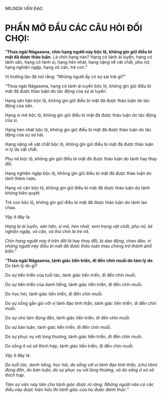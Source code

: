 MILINDA VẤN ĐẠO

# PHẦN MỞ ĐẦU CÁC CÂU HỎI ĐỐI CHỌI:

“**Thưa ngài Nāgasena, chín hạng người này bộc lộ, không gìn giữ điều bí mật đã được thảo luận**. Là chín hạng nào? Hạng có tánh ái luyến, hạng có tánh sân, hạng có tánh si, hạng hèn nhát, hạng nặng về vật chất, phụ nữ, hạng nghiện ngập, hạng vô căn, trẻ con.”

Vị trưởng lão đã nói rằng: “Những người ấy có sự sai trái gì?”

“Thưa ngài Nāgasena, hạng có tánh ái luyến bộc lộ, không gìn giữ điều bí mật đã được thảo luận do tác động của sự ái luyến.

Hạng sân hận bộc lộ, không gìn giữ điều bí mật đã được thảo luận do tác động của sân.

Hạng si mê bộc lộ, không gìn giữ điều bí mật đã được thảo luận do tác động của si.

Hạng hèn nhát bộc lộ, không gìn giữ điều bí mật đã được thảo luận do tác động của sự sợ hãi.

Hạng nặng về vật chất bộc lộ, không gìn giữ điều bí mật đã được thảo luận vì lý do vật chất.

Phụ nữ bộc lộ, không gìn giữ điều bí mật đã được thảo luận do tánh hay thay đổi.

Hạng nghiện ngập bộc lộ, không gìn giữ điều bí mật đã được thảo luận do tánh thèm rượu.

Hạng vô căn bộc lộ, không gìn giữ điều bí mật đã được thảo luận do tánh không kiên quyết.

Trẻ con bộc lộ, không gìn giữ điều bí mật đã được thảo luận do tánh lao chao.

Vậy ở đây là:

_Hạng bị ái luyến, sân hận, si mê, hèn nhát, xem trọng vật chất, phụ nữ, kẻ nghiện ngập, vô căn, và thứ chín là trẻ nít_.

_Chín hạng người này ở trên đời là hay thay đổi, bị dao động, chao đảo, vì những người này điều bí mật đã được thảo luận mau chóng trở thành phổ biến_.”

“**Thưa ngài Nāgasena, tánh giác tiến triển, đi đến chín muồi do tám lý do**. Do tám lý do gì?

Do sự tiến triển của tuổi tác, tánh giác tiến triển, đi đến chín muồi.

Do sự tiến triển của danh tiếng, tánh giác tiến triển, đi đến chín muồi.

Do học hỏi, tánh giác tiến triển, đi đến chín muồi.

Do sự sống gần gũi với vị lãnh đạo tinh thần, tánh giác tiến triển, đi đến chín muồi.

Do sự chú tâm đúng đắn, tánh giác tiến triển, đi đến chín muồi.

Do sự bàn luận, tánh giác tiến triển, đi đến chín muồi.

Do sự phục vụ với lòng thương, tánh giác tiến triển, đi đến chín muồi.

Do sống ở xứ sở thích hợp, tánh giác tiến triển, đi đến chín muồi.

Vậy ở đây là:

_Do tuổi tác, danh tiếng, học hỏi, do sống với vị lãnh đạo tinh thần, (chú tâm) đúng đắn, do bàn luận, do sự phục vụ với lòng thương, và do sống ở xứ sở thích hợp_.

_Tám sự việc này làm cho tánh giác được rõ ràng. Những người nào có các điều này được hiện hữu thì tánh giác của họ được đánh thức_.”
